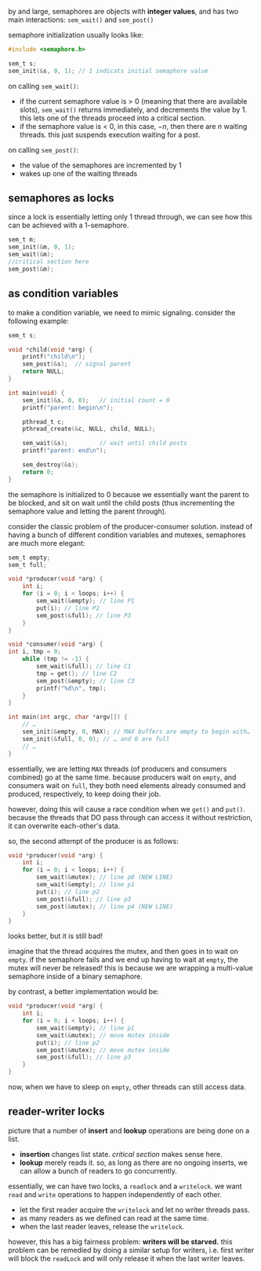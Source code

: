 by and large, semaphores are objects with **integer values**, and has two main interactions: `sem_wait()` and `sem_post()`

semaphore initialization usually looks like:

```c
#include <semaphore.h>

sem_t s;
sem_init(&s, 0, 1); // 1 indicats initial semaphore value
```

on calling `sem_wait()`:
- if the current semaphore value is > 0 (meaning that there are available slots), `sem_wait()` returns immediately, and decrements the value by 1. this lets one of the threads proceed into a critical section. 
- if the semaphore value is < 0, in this case, $-n$, then there are $n$ waiting threads. this just suspends execution waiting for a post.

on calling `sem_post()`:
- the value of the semaphores are incremented by 1
- wakes up one of the waiting threads

## semaphores as locks
since a lock is essentially letting only 1 thread through, we can see how this can be achieved with a 1-semaphore.

```c
sem_t m;
sem_init(&m, 0, 1);
sem_wait(&m);
//critical section here
sem_post(&m);
```

## as condition variables
to make a condition variable, we need to mimic signaling. consider the following example:

```c
sem_t s;

void *child(void *arg) {
    printf("child\n");
    sem_post(&s);  // signal parent
    return NULL;
}

int main(void) {
    sem_init(&s, 0, 0);   // initial count = 0
    printf("parent: begin\n");

    pthread_t c;
    pthread_create(&c, NULL, child, NULL);

    sem_wait(&s);         // wait until child posts
    printf("parent: end\n");

    sem_destroy(&s);
    return 0;
}
```

the semaphore is initialized to 0 because we essentially want the parent to be blocked, and sit on wait until the child posts (thus incrementing the semaphore value and letting the parent through).

consider the classic problem of the producer-consumer solution. instead of having a bunch of different condition variables and mutexes, semaphores are much more elegant:

```c
sem_t empty;
sem_t full;

void *producer(void *arg) {
	int i;
	for (i = 0; i < loops; i++) {
		sem_wait(&empty); // line P1
		put(i); // line P2
		sem_post(&full); // line P3
	}
}

void *consumer(void *arg) {
int i, tmp = 0;
	while (tmp != -1) {
		sem_wait(&full); // line C1
		tmp = get(); // line C2
		sem_post(&empty); // line C3
		printf("%d\n", tmp);
	}
}

int main(int argc, char *argv[]) {
	// …
	sem_init(&empty, 0, MAX); // MAX buffers are empty to begin with…
	sem_init(&full, 0, 0); // … and 0 are full
	// …
}
```

essentially, we are letting `MAX` threads (of producers and consumers combined) go at the same time. because producers wait on `empty`, and consumers wait on `full`, they both need elements already consumed and produced, respectively, to keep doing their job.

however, doing this will cause a race condition when we `get()` and `put()`. because the threads that DO pass through can access it without restriction, it can overwrite each-other's data.

so, the second attempt of the producer is as follows: 

```c
void *producer(void *arg) {
	int i;
	for (i = 0; i < loops; i++) {
		sem_wait(&mutex); // line p0 (NEW LINE)
		sem_wait(&empty); // line p1
		put(i); // line p2
		sem_post(&full); // line p3
		sem_post(&mutex); // line p4 (NEW LINE)
	}
}
```

looks better, but it is still bad!

imagine that the thread acquires the mutex, and then goes in to wait on `empty`. if the semaphore fails and we end up having to wait at `empty`, the mutex will never be released! this is because we are wrapping a multi-value semaphore inside of a binary semaphore.

by contrast, a better implementation would be:

```c
void *producer(void *arg) {
	int i;
	for (i = 0; i < loops; i++) {
		sem_wait(&empty); // line p1
		sem_wait(&mutex); // move mutex inside
		put(i); // line p2
		sem_post(&mutex); // move mutex inside
		sem_post(&full); // line p3
	}
}
```

now, when we have to sleep on `empty`, other threads can still access data.

## reader-writer locks
picture that a number of **insert** and **lookup** operations are being done on a list.
- **insertion** changes list state. *critical section* makes sense here.
- **lookup** merely reads it. so, as long as there are no ongoing inserts, we can allow a bunch of readers to go concurrently.

essentially, we can have two locks, a `readlock` and a `writelock`. we want `read` and `write` operations to happen independently of each other.
- let the first reader acquire the `writelock` and let no writer threads pass.
- as many readers as we defined can read at the same time.
- when the last reader leaves, release the `writelock`.

however, this has a big fairness problem: **writers will be starved.** this problem can be remedied by doing a similar setup for writers, i.e. first writer will block the `readLock` and will only release it when the last writer leaves.

